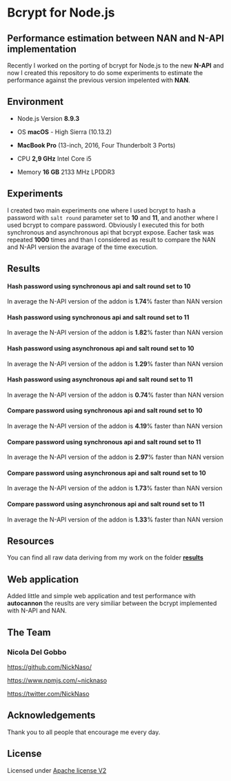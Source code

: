 # Bcrypt for Node.js

## Performance estimation between NAN and N-API implementation

Recently I worked on the porting of bcrypt for Node.js to the new **N-API** and 
now I created this repository to do some experiments to estimate the performance
against the previous version impelented with **NAN**.

## Environment

- Node.js Version **8.9.3**

- OS **macOS** - High Sierra (10.13.2)

- **MacBook Pro** (13-inch, 2016, Four Thunderbolt 3 Ports)

- CPU **2,9 GHz** Intel Core i5

- Memory **16 GB** 2133 MHz LPDDR3

## Experiments

I created two main experiments one where I used bcrypt to hash a password with 
```salt round``` parameter set to **10** and **11**, and another where I used 
bcrypt to compare password. Obviously I executed this for both synchronous and 
asynchronous api that bcrypt expose. Eacher task was repeated **1000** times and than
I considered as result to compare the NAN and N-API version the avarage of the 
time execution.  

## Results

#### Hash password **using synchronous** api and **salt round** set to **10** 

In average the N-API version of the addon is **1.74**% faster than NAN version

#### Hash password **using synchronous** api and **salt round** set to **11** 

In average the N-API version of the addon is **1.82**% faster than NAN version

#### Hash password **using asynchronous** api and **salt round** set to **10** 

In average the N-API version of the addon is **1.29**% faster than NAN version

#### Hash password **using asynchronous** api and **salt round** set to **11** 

In average the N-API version of the addon is **0.74**% faster than NAN version

#### Compare password **using synchronous** api and **salt round** set to **10** 

In average the N-API version of the addon is **4.19**% faster than NAN version

#### Compare password **using synchronous** api and **salt round** set to **11** 

In average the N-API version of the addon is **2.97**% faster than NAN version

#### Compare password **using asynchronous** api and **salt round** set to **10** 

In average the N-API version of the addon is **1.73**% faster than NAN version

#### Compare password **using asynchronous** api and **salt round** set to **11** 

In average the N-API version of the addon is **1.33**% faster than NAN version

## Resources

You can find all raw data deriving from my work on the folder **[results](/results)** 

## Web application

Added little and simple web application and test performance with **autocannon**
the reuslts are very similiar between the bcrypt implemented with N-API and NAN.

## The Team

### Nicola Del Gobbo

<https://github.com/NickNaso/>

<https://www.npmjs.com/~nicknaso>

<https://twitter.com/NickNaso>

## Acknowledgements

Thank you to all people that encourage me every day.

## License

Licensed under [Apache license V2](./LICENSE)